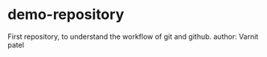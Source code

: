 # demo-repository
First repository, to understand the workflow of git and github.
author: Varnit patel
